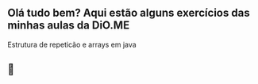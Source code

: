 ## Olá tudo bem? Aqui estão alguns exercícios das minhas aulas da DiO.ME

Estrutura de repeticão e arrays em java 

## 🌴
